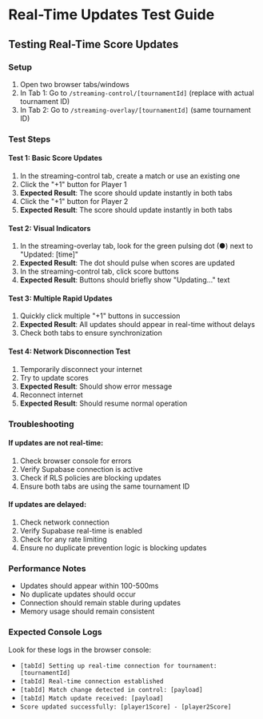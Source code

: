 # Real-Time Updates Test Guide

## Testing Real-Time Score Updates

### Setup

1. Open two browser tabs/windows
2. In Tab 1: Go to `/streaming-control/[tournamentId]` (replace with actual tournament ID)
3. In Tab 2: Go to `/streaming-overlay/[tournamentId]` (same tournament ID)

### Test Steps

#### Test 1: Basic Score Updates

1. In the streaming-control tab, create a match or use an existing one
2. Click the "+1" button for Player 1
3. **Expected Result**: The score should update instantly in both tabs
4. Click the "+1" button for Player 2
5. **Expected Result**: The score should update instantly in both tabs

#### Test 2: Visual Indicators

1. In the streaming-overlay tab, look for the green pulsing dot (●) next to "Updated: [time]"
2. **Expected Result**: The dot should pulse when scores are updated
3. In the streaming-control tab, click score buttons
4. **Expected Result**: Buttons should briefly show "Updating..." text

#### Test 3: Multiple Rapid Updates

1. Quickly click multiple "+1" buttons in succession
2. **Expected Result**: All updates should appear in real-time without delays
3. Check both tabs to ensure synchronization

#### Test 4: Network Disconnection Test

1. Temporarily disconnect your internet
2. Try to update scores
3. **Expected Result**: Should show error message
4. Reconnect internet
5. **Expected Result**: Should resume normal operation

### Troubleshooting

#### If updates are not real-time:

1. Check browser console for errors
2. Verify Supabase connection is active
3. Check if RLS policies are blocking updates
4. Ensure both tabs are using the same tournament ID

#### If updates are delayed:

1. Check network connection
2. Verify Supabase real-time is enabled
3. Check for any rate limiting
4. Ensure no duplicate prevention logic is blocking updates

### Performance Notes

- Updates should appear within 100-500ms
- No duplicate updates should occur
- Connection should remain stable during updates
- Memory usage should remain consistent

### Expected Console Logs

Look for these logs in the browser console:

- `[tabId] Setting up real-time connection for tournament: [tournamentId]`
- `[tabId] Real-time connection established`
- `[tabId] Match change detected in control: [payload]`
- `[tabId] Match update received: [payload]`
- `Score updated successfully: [player1Score] - [player2Score]`
